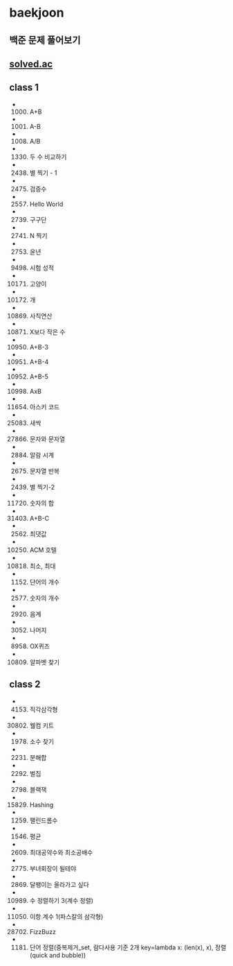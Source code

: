# baekjoon
백준 문제 풀어보기
---
[solved.ac](https://solved.ac/)
---
## class 1
- 1000. A+B
- 1001. A-B
- 1008. A/B
- 1330. 두 수 비교하기
- 2438. 별 찍기 - 1
- 2475. 검증수
- 2557. Hello World
- 2739. 구구단
- 2741. N 찍기
- 2753. 윤년
- 9498. 시험 성적
- 10171. 고양이
- 10172. 개
- 10869. 사칙연산
- 10871. X보다 작은 수
- 10950. A+B-3
- 10951. A+B-4
- 10952. A+B-5
- 10998. AxB
- 11654. 아스키 코드
- 25083. 새싹
- 27866. 문자와 문자열
- 2884. 알람 시계
- 2675. 문자열 반복
- 2439. 별 찍기-2
- 11720. 숫자의 합
- 31403. A+B-C
- 2562. 최댓값
- 10250. ACM 호텔
- 10818. 최소, 최대
- 1152. 단어의 개수
- 2577. 숫자의 개수
- 2920. 음계
- 3052. 나머지
- 8958. OX퀴즈
- 10809. 알파벳 찾기
## class 2
- 4153. 직각삼각형
- 30802. 웰컴 키트
- 1978. 소수 찾기
- 2231. 분해합
- 2292. 벌집
- 2798. 블랙잭
- 15829. Hashing
- 1259. 팰린드롬수
- 1546. 평균
- 2609. 최대공약수와 최소공배수
- 2775. 부녀회장이 될테야
- 2869. 달팽이는 올라가고 싶다
- 10989. 수 정렬하기 3(계수 정렬)
- 11050. 이항 계수 1(파스칼의 삼각형)
- 28702. FizzBuzz
- 1181. 단어 정렬(중복제거_set, 람다사용 기준 2개 key=lambda x: (len(x), x), 정렬(quick and bubble))